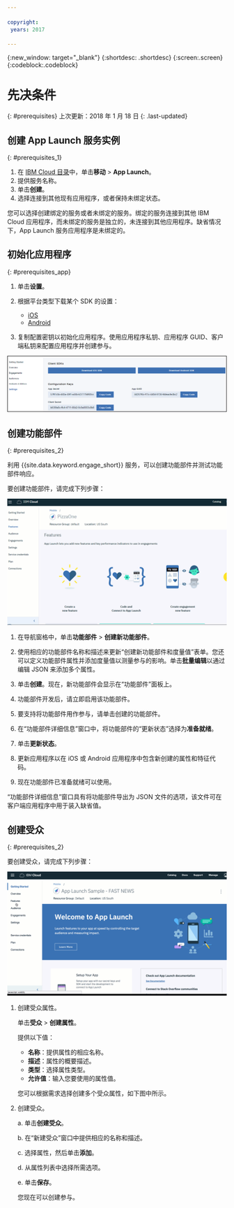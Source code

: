 ```yaml
---

copyright:
 years: 2017

---
```


{:new_window: target="_blank"}
{:shortdesc: .shortdesc}
{:screen:.screen}
{:codeblock:.codeblock}

# 先决条件
{: #prerequisites}
上次更新：2018 年 1 月 18 日
{: .last-updated}


## 创建 App Launch 服务实例
{: #prerequisites_1}

1. 在 [IBM Cloud 目录](https://console.ng.bluemix.net/catalog/)中，单击**移动** > **App Launch**。
2. 提供服务名称。
3. 单击**创建**。
4. 选择连接到其他现有应用程序，或者保持未绑定状态。


您可以选择创建绑定的服务或者未绑定的服务。绑定的服务连接到其他 IBM Cloud 应用程序，而未绑定的服务是独立的，未连接到其他应用程序。缺省情况下，App Launch 服务应用程序是未绑定的。

## 初始化应用程序
{: #prerequisites_app}

1. 单击**设置**。
1. 根据平台类型下载某个 SDK 的设置：
	- [iOS](https://github.com/ibm-bluemix-mobile-services/bms-clientsdk-swift-applaunch)
	- [Android](https://github.com/ibm-bluemix-mobile-services/bms-clientsdk-android-applaunch)

2. 复制配置密钥以初始化应用程序。使用应用程序私钥、应用程序 GUID、客户端私钥来配置应用程序并创建参与。

![SDK 和密钥](images/engagement_settings.gif)

## 创建功能部件
{: #prerequisites_2}

利用 {{site.data.keyword.engage_short}} 服务，可以创建功能部件并测试功能部件响应。 

要创建功能部件，请完成下列步骤：

![功能部件详细信息](images/feature_creation_animated.gif)

1. 在导航窗格中，单击**功能部件** > **创建新功能部件**。 

2. 使用相应的功能部件名称和描述来更新“创建新功能部件和度量值”表单。您还可以定义功能部件属性并添加度量值以测量参与的影响。单击**批量编辑**以通过编辑 JSON 来添加多个属性。

3. 单击**创建**。现在，新功能部件会显示在“功能部件”面板上。 

4. 功能部件开发后，请立即启用该功能部件。

5. 要支持将功能部件用作参与，请单击创建的功能部件。

6. 在“功能部件详细信息”窗口中，将功能部件的“更新状态”选择为**准备就绪**。

7. 单击**更新状态**。

8. 更新应用程序以在 iOS 或 Android 应用程序中包含新创建的属性和特征代码。 

9. 现在功能部件已准备就绪可以使用。

“功能部件详细信息”窗口具有将功能部件导出为 JSON 文件的选项，该文件可在客户端应用程序中用于装入缺省值。


## 创建受众
{: #prerequisites_2}

要创建受众，请完成下列步骤：

![创建受众](images/create_audience_animated.gif)

1. 创建受众属性。 

	单击**受众** > **创建属性**。

	提供以下值：

	- **名称**：提供属性的相应名称。
	- **描述**：属性的概要描述。
	- **类型**：选择属性类型。
	- **允许值**：输入您要使用的属性值。

    您可以根据需求选择创建多个受众属性，如下图中所示。
	
	
2. 创建受众。

	a. 单击**创建受众**。

	b. 在“新建受众”窗口中提供相应的名称和描述。

	c. 选择属性，然后单击**添加**。

    d. 从属性列表中选择所需选项。

	e. 单击**保存**。
	
	您现在可以创建参与。

<!-- You can now create an engagement using the [Feature Control](app_feature_toggle.html) option. -->
